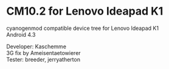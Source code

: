 CM10.2 for Lenovo Ideapad K1
====================

cyanogenmod compatible device tree for Lenovo Ideapad K1<br>
Android 4.3

Developer: Kaschemme<br>
3G fix by Ameisentaetowierer<br>
Tester: breeder, jerryatherton<br>
